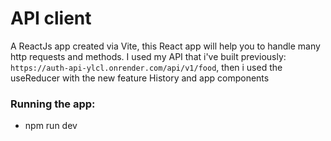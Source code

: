 # API client 

A ReactJs app created via Vite, this React app will help you to handle many http requests and methods.
I used my API that i've built previously: `https://auth-api-ylcl.onrender.com/api/v1/food`,
then i used the useReducer with the new feature History and app components


### Running the app:
* npm run dev
